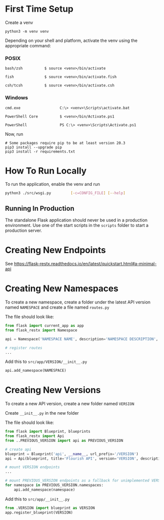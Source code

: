 # First Time Setup

Create a venv

```
python3 -m venv venv
```

Depending on your shell and platform, activate the venv using the appropriate command:

### POSIX

```
bash/zsh          $ source <venv>/bin/activate

fish              $ source <venv>/bin/activate.fish

csh/tcsh          $ source <venv>/bin/activate.csh
```

### Windows

```
cmd.exe                  C:\> <venv>\Scripts\activate.bat

PowerShell Core          $ <venv>/bin/Activate.ps1

PowerShell               PS C:\> <venv>\Scripts\Activate.ps1
```

Now, run

```
# Some packages require pip to be at least version 20.3
pip3 install --upgrade pip
pip3 install -r requirements.txt
```

# How To Run Locally

To run the application, enable the venv and run

```bash
python3 ./src/wsgi.py         [-c=CONFIG_FILE] [--help]
```

## Running In Production

The standalone Flask application should never be used in a production environment. Use one of the start scripts in the `scripts` folder to start a production server.

# Creating New Endpoints

See https://flask-restx.readthedocs.io/en/latest/quickstart.html#a-minimal-api

# Creating New Namespaces

To create a new namespace, create a folder under the latest API version named `NAMESPACE` and create a file named `routes.py`

The file should look like:

```python
from flask import current_app as app
from flask_restx import Namespace

api = Namespace('NAMESPACE NAME', description='NAMESPACE DESCRIPTION', path='/NAMESPACE PATH')

# register routes
...
```

Add this to `src/app/VERSION/__init__.py`

```python
api.add_namespace(NAMESPACE)
```

# Creating New Versions

To create a new API version, create a new folder named `VERSION`

Create `__init__.py` in the new folder

The file should look like:

```python
from flask import Blueprint, blueprints
from flask_restx import Api
from ..PREVIOUS_VERSION import api as PREVIOUS_VERSION

# create api
blueprint = Blueprint('api', __name__, url_prefix='/VERSION')
api = Api(blueprint, title='Flourish API', version='VERSION', description='API to interact with the Flourish backend')

# mount VERSION endpoints
...

# mount PREVIOUS_VERSION endpoints as a fallback for unimplemented VERSION endpoints
for namespace in PREVIOUS_VERSION.namespaces:
	api.add_namespace(namespace)
```

Add this to `src/app/__init__.py`

```python
from .VERSION import blueprint as VERSION
app.register_blueprint(VERSION)
```
